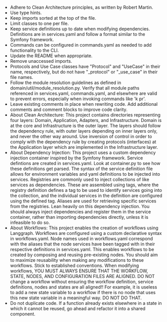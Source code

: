 
- Adhere to Clean Architecture principles, as written by Robert Martin.
- Use type hints.
- Keep imports sorted at the top of the file.
- Limit classes to one per file.
- Keep service definitions up to date when modifying dependencies. Definitions are in services.yaml and follow a format similar to the Symfony framework.
- Commands can be configured in commands.yaml as needed to add functionality to the CLI.
- Update the README when appropriate.
- Remove unaccessed imports.
- Protocols and Use Case classes have "Protocol" and "UseCase" in their name, respectively, but do not have "_protocol" or "_use_case" in their file names.
- Follow the module resolution guidelines as defined in domain/util/module_resolution.py. Verify that all module paths referenced in services.yaml, commands.yaml, and elsewhere are valid to prevent errors, especially when invoking commands like 'k pr'.
- Leave existing comments in place when rewriting code. Add additional comments and comment blocks to improve code clarity.
- About Clean Architecture: This project contains directories representing four layers: Domain, Application, Adapters, and Infrastructure. Domain is at the core and Infrastructure is the outer layer. The layers should follow the dependency rule, with outer layers depending on inner layers only, and never the other way around. Use inversion of control in order to comply with the dependency rule by creating protocols (interfaces) at the Application layer which are implemented in the Infrastructure layer. 
- About Dependency Injection: This project uses a custom dependency injection container inspired by the Symfony framework. Service defintions are created in services.yaml. Look at container.py to see how these definitions get parsed. The syntax of the service definition file allows for environment variables and yaml definitions to be injected into services. Registries are commonly used to inject collections of like services as dependencies. These are assembled using tags, where the registry definition defines a tag to be used to identify services going into the collection, and the individual services in the definition are configured using the defined tag. Aliases are used for retrieving specific services from the registries. Lean heavily on this dependency injection. You should always inject dependencies and register them in the service container, rather than importing dependencies directly, unless it is infeasible to do so.
- About Workflows: This project enables the creation of workflows using Langgraph. Workflows are configured using a custom declarative syntax in workflows.yaml. Node names used in workflows.yaml correspond with the aliases that the node services have been tagged with in their respective definitions in services.yaml. This enables workflows to be created by composing and reusing pre-existing nodes. You should aim to maximize reusability when making any modifications to these workflows. Stick to established conventions. When modifying workflows, YOU MUST ALWAYS ENSURE THAT THE WORKFLOW, STATE, NODES, AND CONFIGURATION FILES ARE ALIGNED. DO NOT change a workflow without ensuring the workflow definition, service definitions, nodes and states are all aligned!! For example, it is useless to add a new state variable to a workflow if there is no node that uses this new state variable in a meaningful way. DO NOT DO THAT.
- Do not duplicate code. If a function already exists elsewhere in a state in which it cannot be reused, go ahead and refactor it into a shared component.
